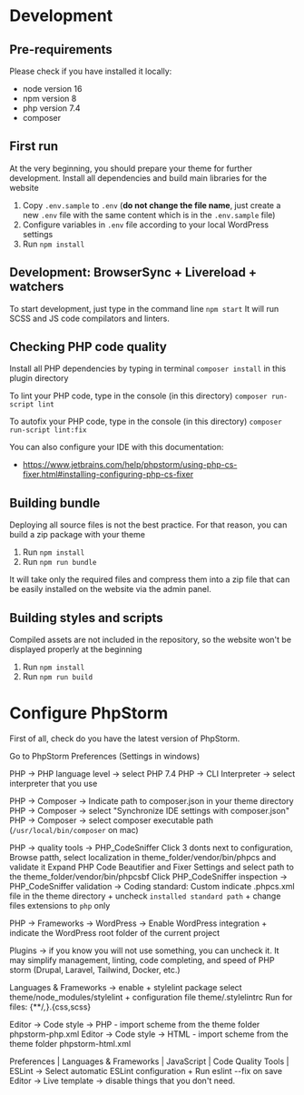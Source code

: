 # Development

## Pre-requirements

Please check if you have installed it locally:

* node version 16
* npm version 8
* php version 7.4
* composer

## First run

At the very beginning, you should prepare your theme for further development. Install all dependencies and build main libraries for the website

1. Copy `.env.sample` to `.env` (<b>do not change the file name</b>, just create a new `.env` file with the same content
   which is in the `.env.sample` file)
2. Configure variables in `.env` file according to your local WordPress settings
3. Run `npm install`

## Development: BrowserSync + Livereload + watchers

To start development, just type in the command line `npm start`
It will run SCSS and JS code compilators and linters.

## Checking PHP code quality

Install all PHP dependencies by typing in terminal `composer install` in this plugin directory

To lint your PHP code, type in the console (in this directory) `composer run-script lint`

To autofix your PHP code, type in the console (in this directory) `composer run-script lint:fix`

You can also configure your IDE with this documentation:
* https://www.jetbrains.com/help/phpstorm/using-php-cs-fixer.html#installing-configuring-php-cs-fixer

## Building bundle

Deploying all source files is not the best practice. For that reason, you can build a zip package with your theme

1. Run `npm install`
2. Run `npm run bundle`

It will take only the required files and compress them into a zip file that can be easily installed on the website via
the admin panel.

## Building styles and scripts

Compiled assets are not included in the repository, so the website won't be displayed properly at the beginning

1. Run `npm install`
2. Run `npm run build`

# Configure PhpStorm
First of all, check do you have the latest version of PhpStorm.

Go to PhpStorm Preferences (Settings in windows)

PHP -> PHP language level -> select PHP 7.4
PHP -> CLI Interpreter -> select interpreter that you use

PHP -> Composer -> Indicate path to composer.json in your theme directory
PHP -> Composer -> select "Synchronize IDE settings with composer.json"
PHP -> Composer -> select composer executable path (`/usr/local/bin/composer` on mac)


PHP -> quality tools -> PHP_CodeSniffer
Click 3 donts next to configuration, Browse patth, select localization in theme_folder/vendor/bin/phpcs and validate it
Expand PHP Code Beautifier and Fixer Settings and select path to the theme_folder/vendor/bin/phpcsbf
Click PHP_CodeSniffer inspection -> PHP_CodeSniffer validation -> Coding standard: Custom indicate .phpcs.xml file in the theme directory + uncheck `installed standard path` + change files extensions to `php` only

PHP -> Frameworks -> WordPress -> Enable WordPress integration + indicate the WordPress root folder of the current project

Plugins -> if you know you will not use something, you can uncheck it. It may simplify management, linting, code completing, and speed of PHP storm (Drupal, Laravel, Tailwind, Docker, etc.)

Languages & Frameworks -> enable + stylelint package select theme/node_modules/stylelint + configuration file theme/.stylelintrc
Run for files: {**/*,*}.{css,scss}

Editor -> Code style -> PHP - import scheme from the theme folder phpstorm-php.xml
Editor -> Code style -> HTML - import scheme from the theme folder phpstorm-html.xml

Preferences | Languages & Frameworks | JavaScript | Code Quality Tools | ESLint -> Select automatic ESLint configuration + Run eslint --fix on save
Editor -> Live template -> disable things that you don't need.
